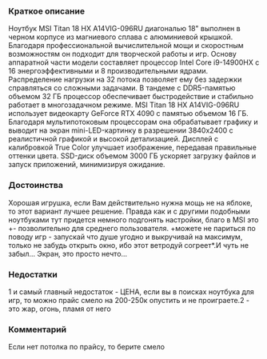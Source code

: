 ### **Краткое описание**
Ноутбук MSI Titan 18 HX A14VIG-096RU диагональю 18" выполнен в черном корпусе из магниевого сплава с алюминиевой крышкой. Благодаря профессиональной вычислительной мощи и скоростным возможностям он подходит для творческой работы и игр. Основу аппаратной части модели составляет процессор Intel Core i9-14900HX с 16 энергоэффективными и 8 производительными ядрами. Распределение нагрузки на 32 потока позволяет ему без задержки справляться со сложными задачами. В тандеме с DDR5-памятью объемом 32 ГБ процессор обеспечивает быстродействие и стабильно работает в многозадачном режиме.  MSI Titan 18 HX A14VIG-096RU использует видеокарту GeForce RTX 4090 с памятью объемом 16 ГБ. Благодаря мультипотоковым процессорам она обрабатывает графику и выводит на экран mini-LED-картинку в разрешении 3840x2400 с реалистичной графикой и высокой детализацией. Дисплей с калибровкой True Color улучшает изображение, передавая правильные оттенки цвета. SSD-диск объемом 3000 ГБ ускоряет загрузку файлов и запуск приложений, минимизируя ожидание.

### **Достоинства**
Хорошая игрушка, если Вам действительно нужна мощь не на яблоке, то этот вариант лучшее решение. Правда как и с другими подобными ноутбуками тут придется немного подгонять настройки, благо в MSI это +- позволительно для среднего пользователя. +можете не париться по поводу игр - запускай что душе угодно и выкручивай на максимум, только не забудь открыть окно, ибо этот ветродуй согреет*.И чуть не забыл... Экран, это просто нечто...

### **Недостатки**
1 и самый главный недостаток - ЦЕНА, если вы в поисках ноутбука для игр, то можно прайс смело на 200-250к опустить и не проиграете.2 - это жар, огонь, пламя от него

### **Комментарий**
Если нет потолка по прайсу, то берите смело
